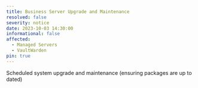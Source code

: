```yaml
---
title: Business Server Upgrade and Maintenance
resolved: false
severity: notice
date: 2023-10-03 14:30:00
informational: false
affected:
  - Managed Servers
  - VaultWarden
pin: true
---
```


Scheduled system upgrade and maintenance (ensuring packages are up to dated)
